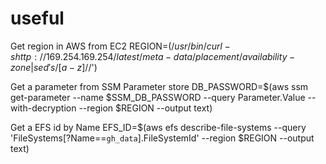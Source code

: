 # useful

Get region in AWS from EC2
REGION=$(/usr/bin/curl -s http://169.254.169.254/latest/meta-data/placement/availability-zone | sed 's/[a-z]$//')

Get a parameter from SSM Parameter store
DB_PASSWORD=$(aws ssm get-parameter --name $SSM_DB_PASSWORD --query Parameter.Value --with-decryption --region $REGION --output text)

Get a EFS id by Name
EFS_ID=$(aws efs describe-file-systems --query 'FileSystems[?Name==`gh_data`].FileSystemId' --region $REGION --output text)
